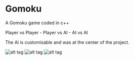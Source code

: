 # Gomoku
A Gomoku game coded in c++

Player vs Player - Player vs AI - AI vs AI

The Ai is customisable and was at the center of the project.

![alt tag](https://raw.githubusercontent.com/Poncholay/OTPGenerator/master/demo/demo.gif)
![alt tag](https://raw.githubusercontent.com/Poncholay/OTPGenerator/master/demo/game.jpg)
![alt tag](https://raw.githubusercontent.com/Poncholay/OTPGenerator/master/demo/menu.jpg)